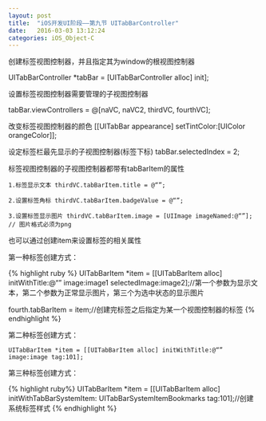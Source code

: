 ```yaml
---
layout: post
title:  "iOS开发UI阶段——第九节 UITabBarController"
date:   2016-03-03 13:12:24
categories: iOS_Object-C
---
```


创建标签视图控制器，并且指定其为window的根视图控制器

UITabBarController *tabBar = [UITabBarController alloc] init];

设置标签视图控制器需要管理的子视图控制器

tabBar.viewControllers = @[naVC, naVC2, thirdVC, fourthVC];

改变标签视图控制器的颜色   [[UITabBar appearance] setTintColor:[UIColor orangeColor]];

设定标签栏最先显示的子视图控制器(标签下标) tabBar.selectedIndex = 2;

标签视图控制器的子视图控制器都带有tabBarItem的属性

```objc
1.标签显示文本 thirdVC.tabBarItem.title = @“”;

2.设置标签角标 thirdVC.tabBarItem.badgeValue = @“”;

3.设置标签显示图片 thirdVC.tabBarItem.image = [UIImage imageNamed:@“”]; // 图片格式必须为png
```

也可以通过创建item来设置标签的相关属性

第一种标签创建方式：

{% highlight ruby %}
UITabBarItem *item = [[UITabBarItem alloc] initWithTitle:@“” image:image1 selectedImage:image2];//第一个参数为显示文本，第二个参数为正常显示图片，第三个为选中状态的显示图片

fourth.tabBarItem = item;//创建完标签之后指定为某一个视图控制器的标签
{% endhighlight %}

第二种标签创建方式：

```objc
UITabBarItem *item = [[UITabBarItem alloc] initWithTitle:@“” image:image tag:101];
```

第三种标签创建方式：

{% highlight ruby%}
UITabBarItem *item = [[UITabBarItem alloc] initWithTabBarSystemItem: UITabBarSystemItemBookmarks tag:101];//创建系统标签样式
{% endhighlight %}